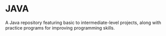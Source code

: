 # JAVA
A Java repository featuring basic to intermediate-level projects, along with practice programs for improving programming skills.
